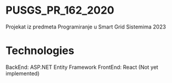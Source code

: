 # PUSGS_PR_162_2020
Projekat iz predmeta Programiranje u Smart Grid Sistemima 2023

# Technologies
BackEnd: ASP.NET Entity Framework 
FrontEnd: React (Not yet implemented)
